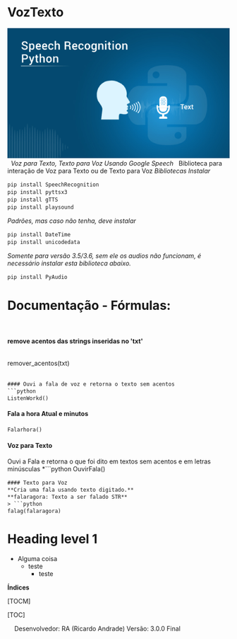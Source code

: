 # VozTexto
![](https://github.com/geniodev/VozTexto/blob/main/speech.png?raw=true)
&nbsp;
*Voz para Texto, Texto para Voz Usando Google Speech*
&nbsp;
Biblioteca para interação de Voz para Texto ou de Texto para Voz
*Bibliotecas Instalar*
```bash
pip install SpeechRecognition
pip install pyttsx3
pip install gTTS
pip install playsound
```
*Padrões, mas caso não tenha, deve instalar*
```bash
pip install DateTime
pip install unicodedata
```
*Somente para versão 3.5/3.6, sem ele os audios não funcionam, é necessário instalar esta biblioteca abaixo.*
```bash
pip install PyAudio
```
# Documentação - Fórmulas:
&nbsp;
#### remove acentos das strings inseridas no 'txt'
> ```python
remover_acentos(txt)
```

#### Ouvi a fala de voz e retorna o texto sem acentos
```python
ListenWorkd()
```

#### Fala a hora Atual e minutos
```python
Falarhora()
```
#### Voz para Texto
Ouvi a Fala e retorna o que foi dito em textos sem acentos e em letras minúsculas
*```python
OuvirFala()
```*
#### Texto para Voz
**Cria uma fala usando texto digitado.**
**falaragora: Texto a ser falado STR**
> ```python
falag(falaragora)
```
<h1>Heading level 1</h1>

- Alguma coisa
  - teste []()
    - teste





**Índices**

[TOCM]

[TOC]



&nbsp;
&nbsp;
Desenvolvedor: RA (Ricardo Andrade)
Versão: 3.0.0 Final
